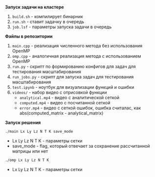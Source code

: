 **Запуск задачи на кластере**

1. ```build.sh``` - компилирует бинарник
2. ```run.sh``` - ставит задачку в очередь
3. ```job.lsf``` - параметры запуска задачи в очередь


**Файлы в репозитории**

1. ```main.cpp``` - реализация численного метода без использования OpenMP
2. ```omp.cpp``` - аналогичная реализация метода с использованием OpenMP
3. ```run.py``` - скрипт по формированию конфигов для задач для тестирования масштабирования
4. ```run_jobs.py``` - скрипт для запуска задач для тестирования масштабирования
5. ```test.ipynb``` - ноутбук для визуализации функций и ошибки
6. ```videos/``` - набор видео с отрисовкой функции
    - ```analytical.mp4``` - видео с аналитической сеткой
    - ```computed.mp4``` - видео с посчитанной сеткой
    - ```error.mp4``` - видео с сеткой ошибок, ошибка считалас, как abs(computed_matrix - analytical_matrix)


**Запуск решения**

```bash
./main Lx Ly Lz N T K save_mode
```
- Lx Ly Lz N T K - параметры сетки
- save_mode - flag, который отвечает за сохранение рассчитанной матрицы или нет

```bash
./omp Lx Ly Lz N T K
```
- Lx Ly Lz N T K - параметры сетки